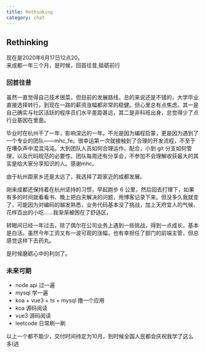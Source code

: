 ```yaml
---
title: Rethinking
category: chat
---
```


## Rethinking

现在是2020年6月17日12点20。  
来成都一年三个月，是时候，回首往昔,砥砺前行

### 回首往昔

虽然一直觉得自己技术很菜，但目前的发展路线，总的来说还是不错的，大学毕业直接选择转行，到现在一路的薪资涨幅都非常的稳健。但心里总有点焦虑。其一是自己确实与社区活跃的程序员们水平差距甚远，其二是非科班出身，总觉得少了点行业基因在里面。  

毕业时在杭州干了一年，影响深远的一年。不光是因为编程启蒙，更是因为遇到了一个专业的团队——mhc_fe。很幸运第一次就接触到了合理的开发流程，不至于在嘈杂声中混混沌沌。大到团队人员如何合理运作、配合，小到 git 分支如何管理，以及代码规范的必要性。团队每周还有分享会，不参加不会理解收获最大的其实是给大家分享知识的人。感谢mhc。

由于杭州距家乡还是太远了，我选择了距家近的成都发展。

刚来成都还保持着在杭州坚持的习惯，早起跑步 6 公里，然后回去打理下，如果有多的时间就看看书、晚上把白天解决的问题，用博客记录下来。但没多久我就变了，可能因为对编码的越发熟悉，业务代码基本没了挑战，加上天府宜人的气候、花样百出的小吃......我渐渐被困在了舒适区。

转眼间已经一年过去，除了偶尔在公司业务上遇到一些挑战，得到一点成长，基本是白活。虽然今年工资又有一波可观的涨幅，也有幸担任了部门的前端主管，但总感觉这样下去药丸。

是时候磨砺心中的利剑了。

### 未来可期   

- node api 过一遍
- mysql 学一遍
- koa + vue3 + ts + mysql 撸一个应用
- koa 源码阅读 
- vue3 源码阅读  
- leetcode 日常刷一刷

以上一个都不能少，交付时间待定为10月，到时候全国人民都会庆祝我学了这么多(逃
